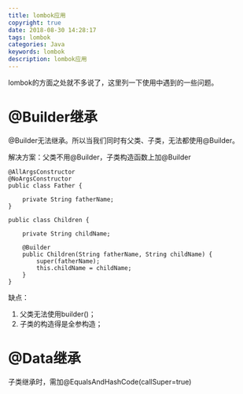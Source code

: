```yaml
---
title: lombok应用
copyright: true
date: 2018-08-30 14:28:17
tags: lombok
categories: Java
keywords: lombok
description: lombok应用
---
```


lombok的方面之处就不多说了，这里列一下使用中遇到的一些问题。

# @Builder继承

@Builder无法继承。所以当我们同时有父类、子类，无法都使用@Builder。

解决方案：父类不用@Builder，子类构造函数上加@Builder

```
@AllArgsConstructor
@NoArgsConstructor
public class Father {

    private String fatherName;
}

public class Children {
    
    private String childName;
    
    @Builder
    public Children(String fatherName, String childName) {
        super(fatherName);
        this.childName = childName;
    }
}
```

缺点：

1. 父类无法使用builder()；
2. 子类的构造得是全参构造；

# @Data继承

子类继承时，需加@EqualsAndHashCode(callSuper=true)

